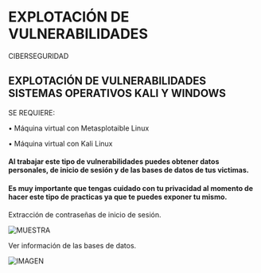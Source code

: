 # EXPLOTACIÓN DE VULNERABILIDADES
CIBERSEGURIDAD


## EXPLOTACIÓN DE VULNERABILIDADES SISTEMAS OPERATIVOS KALI Y WINDOWS

SE REQUIERE:

 •	Máquina virtual con Metasplotaible Linux
 
 •	Máquina virtual con Kali Linux
 
#### Al trabajar este tipo de vulnerabilidades puedes obtener datos personales, de inicio de sesión y de las bases de datos de tus victimas. 
#### Es muy importante que tengas cuidado con tu privacidad al momento de hacer este tipo de practicas ya que te puedes exponer tu mismo. 
 
 
 Extracción de contraseñas de inicio de sesión. 
 
 ![MUESTRA](https://user-images.githubusercontent.com/111086891/205401450-715e8620-dbc6-48c6-b0fb-413687d2871f.jpg)
 
 Ver información de las bases de datos. 
 
 ![IMAGEN](https://user-images.githubusercontent.com/111086891/205401633-28eee639-460b-494c-997d-a82afba2577d.jpg)

